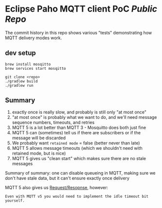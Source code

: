 # Eclipse Paho MQTT client PoC *Public Repo*

The commit history in this repo shows various "tests" demonstrating how MQTT delivery modes work.

## dev setup

```shell
brew install mosqitto
brew services start mosqitto

git clone <repo>
./gradlew build
./gradlew run
```

## Summary

1. exactly once is really slow, and probably is still only "at most once"
2. "at most once" is probably what we want to do, and we'll need message sequence numbers, timeouts, and retries
3. MQTT 5 is a lot better than MQTT 3 - Mosquitto does both just fine
4. MQTT 5 can (sometimes) tell us if there are subscribers or if the message will be discarded
5. We probably want `retained mode` = false (better never than late)
6. MQTT 5 allows message timeouts (which we shouldn't need with retained mode, but is nice)
7. MQTT 5 gives us "clean start" which makes sure there are no stale messages

Summary of summary: one can disable queueing in MQTT, making sure we don't have stale data, but it can't ensure exactly once delivery

MQTT 5 also gives us [Request/Resopnse](https://stackoverflow.com/questions/59888811/request-response-pattern-with-mosca-mqtt/59916330#59916330), however:

```text
Even with MQTT v5 you would need to implement the idle timeout bit yourself.
```
